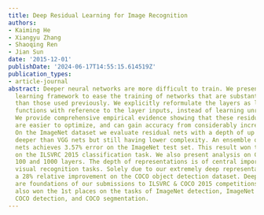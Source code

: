 ```yaml
---
title: Deep Residual Learning for Image Recognition
authors:
- Kaiming He
- Xiangyu Zhang
- Shaoqing Ren
- Jian Sun
date: '2015-12-01'
publishDate: '2024-06-17T14:55:15.614519Z'
publication_types:
- article-journal
abstract: Deeper neural networks are more difficult to train. We present a residual
  learning framework to ease the training of networks that are substantially deeper
  than those used previously. We explicitly reformulate the layers as learning residual
  functions with reference to the layer inputs, instead of learning unreferenced functions.
  We provide comprehensive empirical evidence showing that these residual networks
  are easier to optimize, and can gain accuracy from considerably increased depth.
  On the ImageNet dataset we evaluate residual nets with a depth of up to 152 layers---8x
  deeper than VGG nets but still having lower complexity. An ensemble of these residual
  nets achieves 3.57% error on the ImageNet test set. This result won the 1st place
  on the ILSVRC 2015 classification task. We also present analysis on CIFAR-10 with
  100 and 1000 layers. The depth of representations is of central importance for many
  visual recognition tasks. Solely due to our extremely deep representations, we obtain
  a 28% relative improvement on the COCO object detection dataset. Deep residual nets
  are foundations of our submissions to ILSVRC & COCO 2015 competitions, where we
  also won the 1st places on the tasks of ImageNet detection, ImageNet localization,
  COCO detection, and COCO segmentation.
---
```

